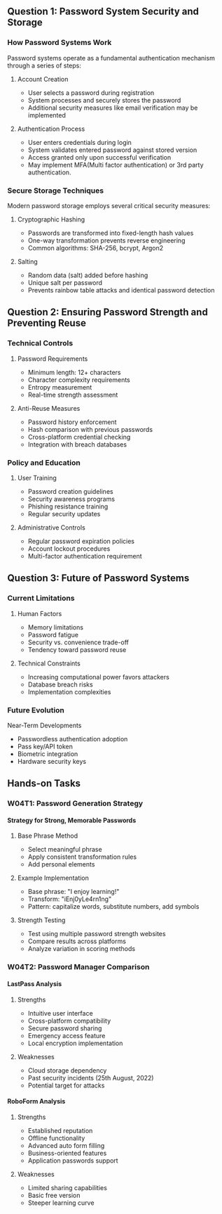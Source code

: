 ## Question 1: Password System Security and Storage

### How Password Systems Work

Password systems operate as a fundamental authentication mechanism through a series of steps:

1. Account Creation
   - User selects a password during registration
   - System processes and securely stores the password
   - Additional security measures like email verification may be implemented

2. Authentication Process
   - User enters credentials during login
   - System validates entered password against stored version
   - Access granted only upon successful verification
   - May implement MFA(Multi factor authentication) or 3rd party authentication.

### Secure Storage Techniques

Modern password storage employs several critical security measures:

1. Cryptographic Hashing
   - Passwords are transformed into fixed-length hash values
   - One-way transformation prevents reverse engineering
   - Common algorithms: SHA-256, bcrypt, Argon2

2. Salting
   - Random data (salt) added before hashing
   - Unique salt per password
   - Prevents rainbow table attacks and identical password detection


## Question 2: Ensuring Password Strength and Preventing Reuse

### Technical Controls

1. Password Requirements
   - Minimum length: 12+ characters
   - Character complexity requirements
   - Entropy measurement
   - Real-time strength assessment

2. Anti-Reuse Measures
   - Password history enforcement
   - Hash comparison with previous passwords
   - Cross-platform credential checking
   - Integration with breach databases

### Policy and Education

1. User Training
   - Password creation guidelines
   - Security awareness programs
   - Phishing resistance training
   - Regular security updates

2. Administrative Controls
   - Regular password expiration policies
   - Account lockout procedures
   - Multi-factor authentication requirement

## Question 3: Future of Password Systems

### Current Limitations

1. Human Factors
   - Memory limitations
   - Password fatigue
   - Security vs. convenience trade-off
   - Tendency toward password reuse

2. Technical Constraints
   - Increasing computational power favors attackers
   - Database breach risks
   - Implementation complexities

### Future Evolution

Near-Term Developments
   - Passwordless authentication adoption
   - Pass key/API token
   - Biometric integration
   - Hardware security keys


## Hands-on Tasks

### W04T1: Password Generation Strategy

#### Strategy for Strong, Memorable Passwords

1. Base Phrase Method
   - Select meaningful phrase
   - Apply consistent transformation rules
   - Add personal elements

2. Example Implementation
   - Base phrase: "I enjoy learning!"
   - Transform: "iEnj0yLe4rn1ng"
   - Pattern: capitalize words, substitute numbers, add symbols

3. Strength Testing
   - Test using multiple password strength websites
   - Compare results across platforms
   - Analyze variation in scoring methods

### W04T2: Password Manager Comparison

#### LastPass Analysis

1. Strengths
   - Intuitive user interface
   - Cross-platform compatibility
   - Secure password sharing
   - Emergency access feature
   - Local encryption implementation

2. Weaknesses
   - Cloud storage dependency
   - Past security incidents (25th August, 2022)
   - Potential target for attacks

#### RoboForm Analysis

1. Strengths
   - Established reputation
   - Offline functionality
   - Advanced auto form filling
   - Business-oriented features
   - Application passwords support

2. Weaknesses
   - Limited sharing capabilities
   - Basic free version
   - Steeper learning curve
